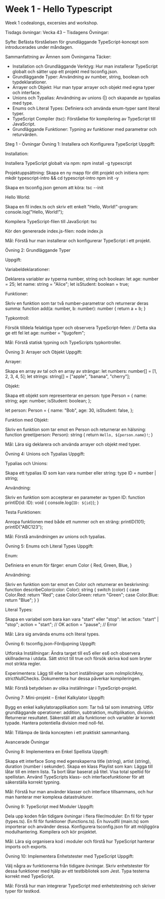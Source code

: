 # Week 1 - Hello Typescript
Week 1 codealongs, excersies and workshop.

Tisdags övningar:
Vecka 43 – Tisdagens Övningar:

Syfte: Befästa förståelsen för grundläggande TypeScript-koncept som introducerades under måndagen.

Sammanfattning av Ämnen som Övningarna Täcker:

- Installation och Grundläggande Verktyg: Hur man installerar TypeScript globalt och sätter upp ett projekt med tsconfig.json.
- Grundläggande Typer: Användning av number, string, boolean och typdeklarationer.
- Arrayer och Objekt: Hur man typar arrayer och objekt med egna typer och interface.
- Unions och Typalias: Användning av unions (|) och skapande av typalias med type.
- Enums och Literal Types: Definiera och använda enum-typer samt literal typer.
- TypeScript Compiler (tsc): Förståelse för kompilering av TypeScript till JavaScript.
- Grundläggande Funktioner: Typning av funktioner med parametrar och returvärden.

Steg 1 - Övningar
Övning 1: Installera och Konfigurera TypeScript
Uppgift:

Installation:

Installera TypeScript globalt via npm:
npm install -g typescript

Projektuppsättning:
Skapa en ny mapp för ditt projekt och initiera npm:
mkdir typescript-intro && cd typescript-intro
npm init -y

Skapa en tsconfig.json genom att köra:
tsc --init

Hello World:

Skapa en fil index.ts och skriv ett enkelt "Hello, World!"-program:
console.log("Hello, World!");

Kompilera TypeScript-filen till JavaScript:
tsc

Kör den genererade index.js-filen:
node index.js

Mål: Förstå hur man installerar och konfigurerar TypeScript i ett projekt.

Övning 2: Grundläggande Typer

Uppgift:

Variabeldeklarationer:

Deklarera variabler av typerna number, string och boolean:
let age: number = 25;
let name: string = "Alice";
let isStudent: boolean = true;

Funktioner:

Skriv en funktion som tar två number-parametrar och returnerar deras summa:
function add(a: number, b: number): number {
  return a + b;
}

Typkontroll:

Försök tilldela felaktiga typer och observera TypeScript-felen:
// Detta ska ge ett fel
let age: number = "tjugofem";

Mål: Förstå statisk typning och TypeScripts typkontroller.

Övning 3: Arrayer och Objekt
Uppgift:

Arrayer:

Skapa en array av tal och en array av strängar:
let numbers: number[] = [1, 2, 3, 4, 5];
let strings: string[] = ["apple", "banana", "cherry"];

Objekt:

Skapa ett objekt som representerar en person:
type Person = {
  name: string;
  age: number;
  isStudent: boolean;
};

let person: Person = {
  name: "Bob",
  age: 30,
  isStudent: false,
};

Funktion med Objekt:

Skriv en funktion som tar emot en Person och returnerar en hälsning:
function greet(person: Person): string {
  return `Hello, ${person.name}!`;
}

Mål: Lära sig deklarera och använda arrayer och objekt med typer.

Övning 4: Unions och Typalias
Uppgift:

Typalias och Unions:

Skapa ett typalias ID som kan vara number eller string:
type ID = number | string;

Användning:

Skriv en funktion som accepterar en parameter av typen ID:
function printID(id: ID): void {
  console.log(`ID: ${id}`);
}

Testa Funktionen:

Anropa funktionen med både ett nummer och en sträng:
printID(101);
printID("ABC123");

Mål: Förstå användningen av unions och typalias.

Övning 5: Enums och Literal Types
Uppgift:

Enum:

Definiera en enum för färger:
enum Color {
  Red,
  Green,
  Blue,
}

Användning:

Skriv en funktion som tar emot en Color och returnerar en beskrivning:
function describeColor(color: Color): string {
  switch (color) {
    case Color.Red:
      return "Red";
    case Color.Green:
      return "Green";
    case Color.Blue:
      return "Blue";
  }
}

Literal Types:

Skapa en variabel som bara kan vara "start" eller "stop":
let action: "start" | "stop";
action = "start"; // OK
action = "pause"; // Error

Mål: Lära sig använda enums och literal types.

Övning 6: tsconfig.json-Fördjupning
Uppgift:

Utforska Inställningar:
Ändra target till es5 eller es6 och observera skillnaderna i utdata.
Sätt strict till true och försök skriva kod som bryter mot strikta regler.

Experimentera:
Lägg till eller ta bort inställningar som noImplicitAny, strictNullChecks.
Dokumentera hur dessa påverkar kompileringen.

Mål: Förstå betydelsen av olika inställningar i TypeScript-projekt.

Övning 7: Mini-projekt – Enkel Kalkylator
Uppgift:

Bygg en enkel kalkylatorapplikation som:
Tar två tal som inmatning.
Utför grundläggande operationer: addition, subtraktion, multiplikation, division.
Returnerar resultatet.
Säkerställ att alla funktioner och variabler är korrekt typade.
Hantera potentiella division med noll-fel.

Mål: Tillämpa de lärda koncepten i ett praktiskt sammanhang.

Avancerade Övningar

Övning 8: Implementera en Enkel Spellista
Uppgift:

Skapa ett interface Song med egenskaperna title (string), artist (string), duration (number i sekunder).
Skapa en klass Playlist som kan:
  Lägga till låtar till en intern lista.
  Ta bort låtar baserat på titel.
  Visa total speltid för spellistan.
Använd TypeScripts klass- och interfacefunktioner för att säkerställa korrekt typning.

Mål: Förstå hur man använder klasser och interface tillsammans, och hur man hanterar mer komplexa datastrukturer.

Övning 9: TypeScript med Moduler
Uppgift:

Dela upp koden från tidigare övningar i flera filer/moduler:
  En fil för typer (types.ts).
  En fil för funktioner (functions.ts).
  En huvudfil (main.ts) som importerar och använder dessa.
Konfigurera tsconfig.json för att möjliggöra modulhantering.
Kompilera och kör projektet.

Mål: Lära sig organisera kod i moduler och förstå hur TypeScript hanterar imports och exports.

Övning 10: Implementera Enhetstester med TypeScript
Uppgift:

Välj några av funktionerna från tidigare övningar.
Skriv enhetstester för dessa funktioner med hjälp av ett testbibliotek som Jest.
Typa testerna korrekt med TypeScript.

Mål: Förstå hur man integrerar TypeScript med enhetstestning och skriver typer för testkod.
